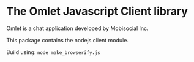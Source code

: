 # The Omlet Javascript Client library

Omlet is a chat application developed by Mobisocial Inc.

This package contains the nodejs client module.

Build using:
`node make_browserify.js`
